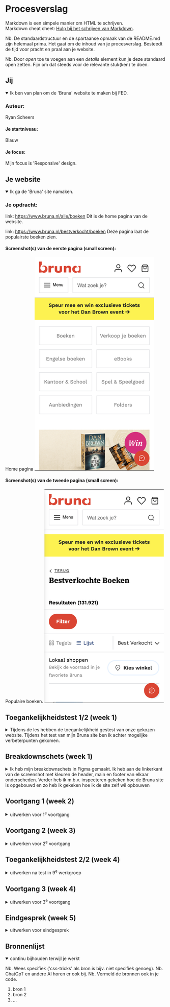 # Procesverslag
Markdown is een simpele manier om HTML te schrijven.  
Markdown cheat cheet: [Hulp bij het schrijven van Markdown](https://github.com/adam-p/markdown-here/wiki/Markdown-Cheatsheet).

Nb. De standaardstructuur en de spartaanse opmaak van de README.md zijn helemaal prima. Het gaat om de inhoud van je procesverslag. Besteedt de tijd voor pracht en praal aan je website.

Nb. Door *open* toe te voegen aan een *details* element kun je deze standaard open zetten. Fijn om dat steeds voor de relevante stuk(ken) te doen.





## Jij

<details open>
  <summary>Ik ben van plan om de 'Bruna' website te maken bij FED.</summary>

  ### Auteur:
  Ryan Scheers

  #### Je startniveau:
  Blauw

  #### Je focus:
  Mijn focus is 'Responsive' design.
 
</details>





## Je website

<details open>
  <summary>Ik ga de 'Bruna' site namaken.</summary>

  ### Je opdracht:
  link: https://www.bruna.nl/alle/boeken 
  Dit is de home pagina van de website.

  link: https://www.bruna.nl/bestverkocht/boeken
  Deze pagina laat de populairste boeken zien.

  #### Screenshot(s) van de eerste pagina (small screen): 
  Home pagina 
  <img src="readme-images/bruna-home.png" width="375px" alt="omschrijving van de pagina">

  #### Screenshot(s) van de tweede pagina (small screen):
  Populaire boeken.
  <img src="readme-images/bruna-populair.png" width="375px" alt="omschrijving van de pagina">
 
</details>



## Toegankelijkheidstest 1/2 (week 1)

<details>
  <summary>Tijdens de les hebben de toegankelijkheid gestest van onze gekozen website. Tijdens het test van mijn Bruna site ben ik achter mogelijke verbeterpunten gekomen.</summary>

  ### Bevindingen
  Lijst met je bevindingen die in de test naar voren kwamen:

  1. De bedragen van boeken worden niet voorgelezen. Als je een screenreader gebruikt kom je er niet achter hoe duur een boek is. 

  2. Veel afbeeldingen worden niet uitgelegd. Zo staan er onder sommige boeken uitgebeeld met afbeeldingen van sterren wat mensen er van vinden. De screenreader leest dit niet voor.

  3. Er staan ook geen € euro tekens in de screenreader. Ik weet niet of dit niet werkt in de screenreader of dat de Bruna vergeten is om dit er in te verwerken.

  4. De titel van een boek worden heel vaak genoemd. Je hoort soms wel 3 keer de titel van een boeken. Ik denk dat 2 keer genoeg moet zijn.

  Verder is de Bruna site goed te navigeren met de screenreader. Bijna alles heeft een alt tekst en de tekst is goed te begrijpen.

</details>



## Breakdownschets (week 1)

<details>
  <summary>Ik heb mijn breakdownschets in Figma gemaakt. Ik heb aan de linkerkant van de screenshot met kleuren de header, main en footer van elkaar onderscheden. Verder heb ik m.b.v. inspecteren gekeken hoe de Bruna site is opgebouwd en zo heb ik gekeken hoe ik de site zelf wil opbouwen</summary>

  ### de hele pagina: 
  <img src="readme-images/dummy-plaatje.jpg" width="375px" alt="breakdown van de hele pagina">

  ### dynamisch deel (bijv menu): 
  <img src="readme-images/dummy-plaatje.jpg" width="375px" alt="breakdown van een dynamisch deel">

  ### wellicht nog een dynamisch deel (bijv filter): 
  <img src="readme-images/dummy-plaatje.jpg" width="375px" alt="breakdown van nog een dynamisch deel">

</details>





## Voortgang 1 (week 2)

<details>
  <summary>uitwerken voor 1<sup>e</sup> voortgang</summary>

  ### Stand van zaken
  hier dit ging goed & dit was lastig (neem ook screenshots op van delen van je website en code)


  ### Agenda voor meeting
  samen met je groepje opstellen

  | student 1      | student 2          | student 3    | student 4        |
  | ---            | ---                | ---          | ---              |
  | dit bespreken  | en dit             | en ik dit    | en dan ik dat    |
  | en dat ook nog | dit als er tijd is | nog een punt | dit wil ik zeker |
  | ...            | ...                | ...          | ...              |


  ### Verslag van meeting
  hier na afloop snel de uitkomsten van de meeting vastleggen

  - punt 1
  - punt 2
  - nog een punt
  - ...

</details>





## Voortgang 2 (week 3)

<details>
  <summary>uitwerken voor 2<sup>e</sup> voortgang</summary>

  ### Stand van zaken
  hier dit ging goed & dit was lastig (neem ook screenshots op van delen van je website en code)


  ### Agenda voor meeting
  samen met je groepje opstellen

  | student 1      | student 2          | student 3    | student 4        |
  | ---            | ---                | ---          | ---              |
  | dit bespreken  | en dit             | en ik dit    | en dan ik dat    |
  | en dat ook nog | dit als er tijd is | nog een punt | dit wil ik zeker |
  | ...            | ...                | ...          | ...              |


  ### Verslag van meeting
  hier na afloop snel de uitkomsten van de meeting vastleggen

  - punt 1
  - punt 2
  - nog een punt
- ...

</details>





## Toegankelijkheidstest 2/2 (week 4)

<details>
  <summary>uitwerken na test in 9<sup>e</sup> werkgroep</summary>

  ### Bevindingen
  Lijst met je bevindingen die in de test naar voren kwamen (geef ook aan wat er verbeterd is):

</details>





## Voortgang 3 (week 4)

<details>
  <summary>uitwerken voor 3<sup>e</sup> voortgang</summary>

  ### Stand van zaken
  hier dit ging goed & dit was lastig (neem ook screenshots op van delen van je website en code)


  ### Agenda voor meeting
  samen met je groepje opstellen

  | student 1      | student 2          | student 3    | student 4        |
  | ---            | ---                | ---          | ---              |
  | dit bespreken  | en dit             | en ik dit    | en dan ik dat    |
  | en dat ook nog | dit als er tijd is | nog een punt | dit wil ik zeker |
  | ...            | ...                | ...          | ...              |


  ### Verslag van meeting
  hier na afloop snel de uitkomsten van de meeting vastleggen

  - punt 1
  - punt 2
  - nog een punt
  - ...

</details>





## Eindgesprek (week 5)

<details>
  <summary>uitwerken voor eindgesprek</summary>

  ### Je uitkomst - karakteristiek screenshots:
  <img src="readme-images/dummy-plaatje.jpg" width="375px" alt="uitomst opdracht 1">


  ### Dit ging goed/Heb ik geleerd: 
  Korte omschrijving met plaatjes

  <img src="readme-images/dummy-plaatje.jpg" width="375px" alt="top">


  ### Dit was lastig/Is niet gelukt:
  Korte omschrijving met plaatjes

  <img src="readme-images/dummy-plaatje.jpg" width="375px" alt="bummer">
</details>





## Bronnenlijst

<details open>
  <summary>continu bijhouden terwijl je werkt</summary>

  Nb. Wees specifiek ('css-tricks' als bron is bijv. niet specifiek genoeg). 
  Nb. ChatGpT en andere AI horen er ook bij.
  Nb. Vermeld de bronnen ook in je code.

  1. bron 1
  2. bron 2
  3. ...

</details>